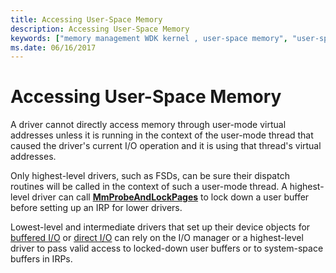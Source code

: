 ```yaml
---
title: Accessing User-Space Memory
description: Accessing User-Space Memory
keywords: ["memory management WDK kernel , user-space memory", "user-space memory WDK kernel", "virtual user-space memory WDK kernel"]
ms.date: 06/16/2017
---
```


# Accessing User-Space Memory


A driver cannot directly access memory through user-mode virtual addresses unless it is running in the context of the user-mode thread that caused the driver's current I/O operation and it is using that thread's virtual addresses.

Only highest-level drivers, such as FSDs, can be sure their dispatch routines will be called in the context of such a user-mode thread. A highest-level driver can call [**MmProbeAndLockPages**](/windows-hardware/drivers/ddi/wdm/nf-wdm-mmprobeandlockpages) to lock down a user buffer before setting up an IRP for lower drivers.

Lowest-level and intermediate drivers that set up their device objects for [buffered I/O](methods-for-accessing-data-buffers.md) or [direct I/O](methods-for-accessing-data-buffers.md) can rely on the I/O manager or a highest-level driver to pass valid access to locked-down user buffers or to system-space buffers in IRPs.

 

